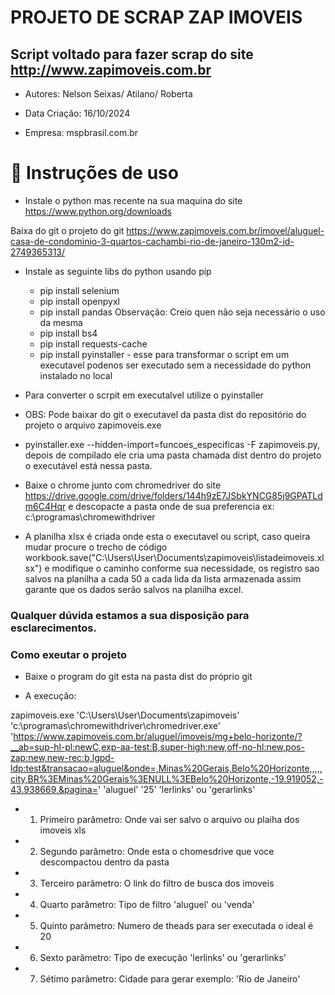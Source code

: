 # PROJETO DE SCRAP ZAP IMOVEIS

## Script voltado para fazer scrap do site http://www.zapimoveis.com.br
- Autores: Nelson Seixas/ Atilano/ Roberta

- Data Criação: 16/10/2024

- Empresa: mspbrasil.com.br 

# :hammer: Instruções de uso

- Instale o python mas recente na sua maquina do site https://www.python.org/downloads


Baixa  do git o projeto do git 
https://www.zapimoveis.com.br/imovel/aluguel-casa-de-condominio-3-quartos-cachambi-rio-de-janeiro-130m2-id-2749365313/

- Instale as seguinte libs do python usando pip 
    - pip install selenium
    - pip install openpyxl
    - pip install pandas  Observação: Creio quen não seja necessário o uso da mesma
    - pip install bs4 
    - pip install requests-cache
    - pip install pyinstaller - esse para transformar o script em um executavel podenos ser executado sem a necessidade do python instalado no local


- Para converter o scrpit em executalvel utilize o pyinstaller

- OBS: Pode baixar do git o executavel da pasta dist do repositório do projeto o arquivo zapimoveis.exe 

- pyinstaller.exe --hidden-import=funcoes_especificas -F zapimoveis.py, depois de compilado ele cria uma pasta chamada dist dentro do projeto o executável está nessa pasta.

- Baixe o chrome junto com chromedriver do site https://drive.google.com/drive/folders/144h9zE7JSbkYNCG85j9GPATLdm6C4Hqr  e descopacte a pasta onde de sua preferencia ex: c:\programas\chromewithdriver  

- A planilha xlsx é criada onde esta o executavel ou script, caso queira mudar procure o trecho de código   workbook.save("C:\Users\User\Documents\zapimoveis\listadeimoveis.xlsx")  e modifique o caminho conforme sua necessidade, os registro sao salvos na planilha a cada 50 a cada lida da lista armazenada assim garante que os dados serão salvos na planilha excel.

### Qualquer dúvida estamos a sua disposição para esclarecimentos.

### Como exeutar o projeto 

- Baixe o program do git esta na pasta dist do próprio git

- A execução: 

zapimoveis.exe 'C:\Users\User\Documents\zapimoveis' 'c:\programas\chromewithdriver\chromedriver.exe' 'https://www.zapimoveis.com.br/aluguel/imoveis/mg+belo-horizonte/?__ab=sup-hl-pl:newC,exp-aa-test:B,super-high:new,off-no-hl:new,pos-zap:new,new-rec:b,lgpd-ldp:test&transacao=aluguel&onde=,Minas%20Gerais,Belo%20Horizonte,,,,,city,BR%3EMinas%20Gerais%3ENULL%3EBelo%20Horizonte,-19.919052,-43.938669,&pagina=' 'aluguel' '25' 'lerlinks' ou 'gerarlinks' 

- 1) Primeiro parâmetro: Onde vai ser salvo o arquivo ou plaiha dos imoveis xls 

- 2) Segundo parâmetro: Onde esta o chomesdrive que voce descompactou dentro da pasta 

- 3) Terceiro parâmetro: O link do filtro de busca dos imoveis

- 4) Quarto parâmetro: Tipo de filtro 'aluguel' ou 'venda'

- 5) Quinto parâmetro: Numero de theads para ser executada o ideal é 20

- 6) Sexto parâmetro: Tipo de execução 'lerlinks' ou 'gerarlinks'

- 7) Sétimo parâmetro: Cidade para gerar exemplo: 'Rio de Janeiro'

